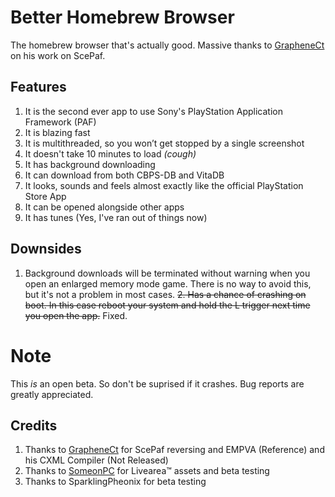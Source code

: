 # Better Homebrew Browser
The homebrew browser that's actually good. Massive thanks to [GrapheneCt](https://github.com/GrapheneCt) on his work on ScePaf.

## Features
1. It is the second ever app to use Sony's PlayStation Application Framework (PAF)
2. It is blazing fast
3. It is multithreaded, so you won’t get stopped by a single screenshot
4. It doesn't take 10 minutes to load *(cough)*
5. It has background downloading
6. It can download from both CBPS-DB and VitaDB
7. It looks, sounds and feels almost exactly like the official PlayStation Store App
8. It can be opened alongside other apps
9. It has tunes (Yes, I've ran out of things now)

## Downsides
1. Background downloads will be terminated without warning when you open an enlarged memory mode game. There is no way to avoid this, but it's not a problem in most cases.
~~2. Has a chance of crashing on boot. In this case reboot your system and hold the L trigger next time you open the app.~~ Fixed.

# Note
This *is* an open beta. So don't be suprised if it crashes. Bug reports are greatly appreciated.

## Credits
1. Thanks to [GrapheneCt](https://github.com/GrapheneCt) for ScePaf reversing and EMPVA (Reference) and his CXML Compiler (Not Released)
2. Thanks to [SomeonPC](https://github.com/SomeonPC) for Livearea™ assets and beta testing
3. Thanks to SparklingPheonix for beta testing
